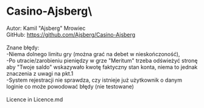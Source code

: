 # Casino-Ajsberg\
Autor: Kamil "Ajsberg" Mrowiec \
GitHub: https://github.com/Ajsberg/Casino-Ajsberg \
    \
    Znane błędy:\
    -Niema dolnego limitu gry (można grać na debet w nieskończoność),\
    -Po utracie/zarobieniu pieniędzy w grze "Meritum" trzeba odświeżyć stronę aby "Twoje saldo" wskazywało kwotę faktyczny stan konta, niema to jednak znaczenia z uwagi na pkt.1\
    -System rejestracji nie sprawdza, czy istnieje już użytkownik o danym loginie co może powodować błędy (nie testowane)\
    \
    Licence in Licence.md